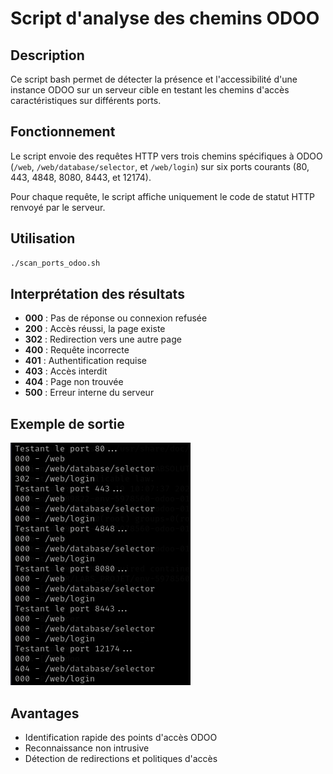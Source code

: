 # Script d'analyse des chemins ODOO

## Description
Ce script bash permet de détecter la présence et l'accessibilité d'une instance ODOO sur un serveur cible en testant les chemins d'accès caractéristiques sur différents ports.

## Fonctionnement
Le script envoie des requêtes HTTP vers trois chemins spécifiques à ODOO (`/web`, `/web/database/selector`, et `/web/login`) sur six ports courants (80, 443, 4848, 8080, 8443, et 12174).

Pour chaque requête, le script affiche uniquement le code de statut HTTP renvoyé par le serveur.

## Utilisation
```bash
./scan_ports_odoo.sh
```

## Interprétation des résultats
- **000** : Pas de réponse ou connexion refusée
- **200** : Accès réussi, la page existe
- **302** : Redirection vers une autre page
- **400** : Requête incorrecte
- **401** : Authentification requise
- **403** : Accès interdit
- **404** : Page non trouvée
- **500** : Erreur interne du serveur

## Exemple de sortie

![](https://github.com/Tchoumis/Analyse_SI/blob/main/Rapports/ODOO/img/script.png)


## Avantages
- Identification rapide des points d'accès ODOO
- Reconnaissance non intrusive
- Détection de redirections et politiques d'accès

